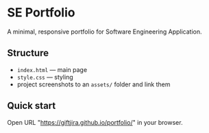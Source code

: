 # SE Portfolio
A minimal, responsive portfolio for Software Engineering Application.

## Structure
- `index.html` — main page
- `style.css` — styling
- project screenshots to an `assets/` folder and link them

## Quick start
Open URL "https://giftjira.github.io/portfolio/" in your browser.
